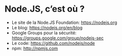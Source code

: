 <!-- .slide: -->
# Node.JS, c’est où ?

* Le site de la Node.JS Foundation: https://nodejs.org
* Le blog: https://nodejs.org/en/blog
* Google Groups pour la sécurité: https://groups.google.com/group/nodejs-sec
* Le code: https://github.com/nodejs/node
* npm: http://npmjs.com